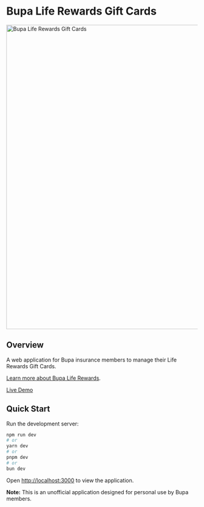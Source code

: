 # Bupa Life Rewards Gift Cards

<img width="800" alt="Bupa Life Rewards Gift Cards" src="https://github.com/user-attachments/assets/0072a589-0d37-4cf2-913b-8f569e4750c3" />

## Overview

A web application for Bupa insurance members to manage their Life Rewards Gift Cards.

[Learn more about Bupa Life Rewards](https://www.bupa.com.au/offers/members-offers/life-rewards).

[Live Demo](https://bupa-life-rewards-gift-cards-afh3s7wtf.vercel.app/)

## Quick Start

Run the development server:

```bash
npm run dev
# or
yarn dev
# or
pnpm dev
# or
bun dev
```

Open [http://localhost:3000](http://localhost:3000) to view the application.

**Note:** This is an unofficial application designed for personal use by Bupa members.
